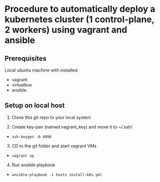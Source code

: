 # Procedure to automatically deploy a kubernetes cluster (1 control-plane, 2 workers) using vagrant and ansible

## Prerequisites
Local ubuntu machine with installed:
- vagrant
- virtualbox
- ansible

## Setup on local host

1. Clone this git repo to your local system

2. Create key-pair (named vagrant_key) and move it to ~/.ssh/
- `ssh-keygen -b 4096`

3. CD to the git folder and start vagrant VMs
- `vagrant up`

4. Run ansible playbook
- `ansible-playbook -i hosts install-k8s.yml`
